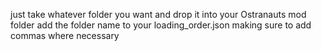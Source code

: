 just take whatever folder you want and drop it into your Ostranauts mod folder
add the folder name to your loading_order.json making sure to add commas where necessary
